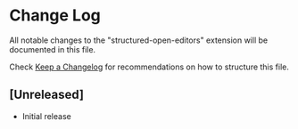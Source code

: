# Change Log

All notable changes to the "structured-open-editors" extension will be documented in this file.

Check [Keep a Changelog](http://keepachangelog.com/) for recommendations on how to structure this file.

## [Unreleased]

- Initial release